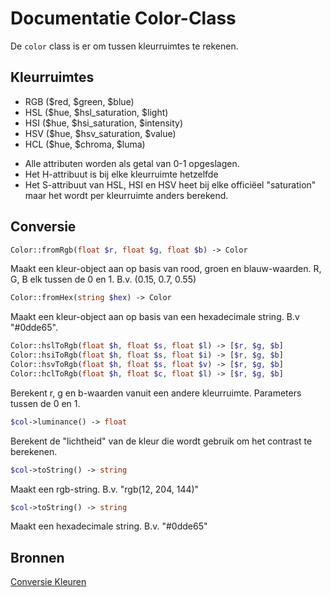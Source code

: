 # Documentatie Color-Class
De `color` class is er om tussen kleurruimtes te rekenen.

## Kleurruimtes
- RGB ($red, $green, $blue)
- HSL ($hue, $hsl_saturation, $light)
- HSI ($hue, $hsi_saturation, $intensity)
- HSV ($hue, $hsv_saturation, $value)
- HCL ($hue, $chroma, $luma)

* Alle attributen worden als getal van 0-1 opgeslagen.
* Het H-attribuut is bij elke kleurruimte hetzelfde
* Het S-attribuut van HSL, HSI en HSV heet bij elke officiëel "saturation" maar
het wordt per kleurruimte anders berekend.

## Conversie
```php
Color::fromRgb(float $r, float $g, float $b) -> Color
```
Maakt een kleur-object aan op basis van rood, groen en blauw-waarden. R, G, B
elk tussen de 0 en 1. B.v. (0.15, 0.7, 0.55)

```php
Color::fromHex(string $hex) -> Color
```
Maakt een kleur-object aan op basis van een hexadecimale string. B.v "#0dde65".

```php
Color::hslToRgb(float $h, float $s, float $l) -> [$r, $g, $b]
Color::hsiToRgb(float $h, float $s, float $i) -> [$r, $g, $b]
Color::hsvToRgb(float $h, float $s, float $v) -> [$r, $g, $b]
Color::hclToRgb(float $h, float $c, float $l) -> [$r, $g, $b]
```
Berekent r, g en b-waarden vanuit een andere kleurruimte. Parameters tussen de
0 en 1.

```php
$col->luminance() -> float
```
Berekent de "lichtheid" van de kleur die wordt gebruik om het contrast te
berekenen.

```php
$col->toString() -> string
```
Maakt een rgb-string. B.v. "rgb(12, 204, 144)"

```php
$col->toString() -> string
```
Maakt een hexadecimale string. B.v. "#0dde65"

## Bronnen
[Conversie Kleuren](https://en.wikipedia.org/wiki/HSL_and_HSV#Luma,_chroma_and_hue_to_RGB)

